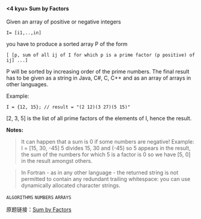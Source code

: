 #### <4 kyu> Sum by Factors
Given an array of positive or negative integers
```
I= [i1,..,in]
```
you have to produce a sorted array P of the form
```
[ [p, sum of all ij of I for which p is a prime factor (p positive) of ij] ...]
```
P will be sorted by increasing order of the prime numbers. The final result has to be given as a string in Java, C#, C, C++ and as an array of arrays in other languages.

Example:
```
I = {12, 15}; // result = "(2 12)(3 27)(5 15)"
```
[2, 3, 5] is the list of all prime factors of the elements of I, hence the result.

**Notes:**

> It can happen that a sum is 0 if some numbers are negative!
Example: I = [15, 30, -45] 5 divides 15, 30 and (-45) so 5 appears in the result, the sum of the numbers for which 5 is a factor is 0 so we have [5, 0] in the result amongst others.

> In Fortran - as in any other language - the returned string is not permitted to contain any redundant trailing whitespace: you can use dynamically allocated character strings.

`ALGORITHMS` `NUMBERS` `ARRAYS`


原题链接：[Sum by Factors](https://www.codewars.com/kata/sum-by-factors)
